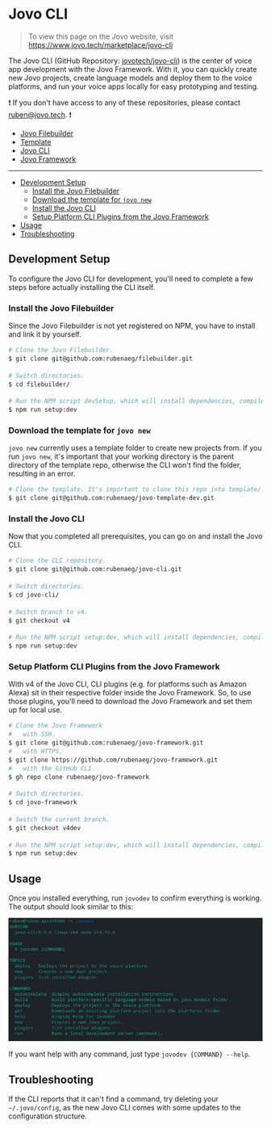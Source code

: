 # Jovo CLI

> To view this page on the Jovo website, visit https://www.jovo.tech/marketplace/jovo-cli

The Jovo CLI (GitHub Repository: [jovotech/jovo-cli](https://github.com/jovotech/jovo-cli)) is the center of voice app development with the Jovo Framework. With it, you can quickly create new Jovo projects, create language models and deploy them to the voice platforms, and run your voice apps locally for easy prototyping and testing.

:exclamation: If you don't have access to any of these repositories, please contact ruben@jovo.tech. :exclamation:

- [Jovo Filebuilder](https://github.com/rubenaeg/filebuilder)
- [Template](https://github.com/rubenaeg/jovo-template-dev)
- [Jovo CLI](https://github.com/rubenaeg/jovo-cli)
- [Jovo Framework](https://github.com/rubenaeg/jovo-framework)

---

- [Development Setup](#development-setup)
  - [Install the Jovo Filebuilder](äinstall-the-jovo-filebuilder)
  - [Download the template for `jovo new`](#download-the-template-for-jovo-new)
  - [Install the Jovo CLI](#install-the-jovo-cli)
  - [Setup Platform CLI Plugins from the Jovo Framework](#setup-platform-cli-plugins-from-the-jovo-framework)
- [Usage](#usage)
- [Troubleshooting](#troubleshooting)

## Development Setup

To configure the Jovo CLI for development, you'll need to complete a few steps before actually installing the CLI itself.

### Install the Jovo Filebuilder

Since the Jovo Filebuilder is not yet registered on NPM, you have to install and link it by yourself.

```sh
# Clone the Jovo Filebuilder.
$ git clone git@github.com:rubenaeg/filebuilder.git

# Switch directories.
$ cd filebuilder/

# Run the NPM script devSetup, which will install dependencies, compile TypeScript and link the package, so it is available globally on your machine.
$ npm run setup:dev
```

### Download the template for `jovo new`

`jovo new` currently uses a template folder to create new projects from. If you run `jovo new`, it's important that your working directory is the parent directory of the template repo, otherwise the CLI won't find the folder, resulting in an error.

```sh
# Clone the template. It's important to clone this repo into template/!
$ git clone git@github.com:rubenaeg/jovo-template-dev.git
```

### Install the Jovo CLI

Now that you completed all prerequisites, you can go on and install the Jovo CLI.

```sh
# Clone the CLI repository.
$ git clone git@github.com:rubenaeg/jovo-cli.git

# Switch directories.
$ cd jovo-cli/

# Switch branch to v4.
$ git checkout v4

# Run the NPM script setup:dev, which will install dependencies, compile TypeScript and link all necessary packages.
$ npm run setup:dev
```

### Setup Platform CLI Plugins from the Jovo Framework

With v4 of the Jovo CLI, CLI plugins (e.g. for platforms such as Amazon Alexa) sit in their respective folder inside the Jovo Framework. So, to use those plugins, you'll need to download the Jovo Framework and set them up for local use.

```sh
# Clone the Jovo Framework
#   with SSH.
$ git clone git@github.com:rubenaeg/jovo-framework.git
#   with HTTPS.
$ git clone https://github.com/rubenaeg/jovo-framework.git
#   with the GitHub CLI.
$ gh repo clone rubenaeg/jovo-framework

# Switch directories.
$ cd jovo-framework

# Switch the current branch.
$ git checkout v4dev

# Run the NPM script setup:dev, which will install dependencies, compile TypeScript and link all necessary packages.
$ npm run setup:dev
```

## Usage

Once you installed everything, run `jovodev` to confirm everything is working. The output should look similar to this:

![Output](./img/jovodev.png)

If you want help with any command, just type `jovodev {COMMAND} --help`.

## Troubleshooting

If the CLI reports that it can't find a command, try deleting your `~/.jovo/config`, as the new Jovo CLI comes with some updates to the configuration structure.
